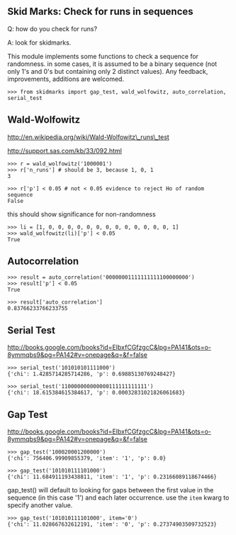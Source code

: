 Skid Marks: Check for runs in sequences
---------------------------------------

  Q: how do you check for runs?

  A: look for skidmarks.

This module implements some functions to check a sequence for randomness.
in some cases, it is assumed to be a binary sequence (not only 1's and 0's
but containing only 2 distinct values).
Any feedback, improvements, additions are welcomed.

    >>> from skidmarks import gap_test, wald_wolfowitz, auto_correlation, serial_test


Wald-Wolfowitz
--------------

http://en.wikipedia.org/wiki/Wald-Wolfowitz\_runs\_test

http://support.sas.com/kb/33/092.html

    >>> r = wald_wolfowitz('1000001')
    >>> r['n_runs'] # should be 3, because 1, 0, 1
    3

    >>> r['p'] < 0.05 # not < 0.05 evidence to reject Ho of random sequence
    False

this should show significance for non-randomness

    >>> li = [1, 0, 0, 0, 0, 0, 0, 0, 0, 0, 0, 0, 0, 0, 1]
    >>> wald_wolfowitz(li)['p'] < 0.05
    True



Autocorrelation
---------------

    >>> result = auto_correlation('00000001111111111100000000')
    >>> result['p'] < 0.05
    True

    >>> result['auto_correlation']
    0.83766233766233755


Serial Test
-----------

http://books.google.com/books?id=EIbxfCGfzgcC&lpg=PA141&ots=o-8ymmqbs9&pg=PA142#v=onepage&q=&f=false

    >>> serial_test('101010101111000')
    {'chi': 1.4285714285714286, 'p': 0.69885130769248427}

    >>> serial_test('110000000000000111111111111')
    {'chi': 18.615384615384617, 'p': 0.00032831021826061683}


Gap Test
--------

http://books.google.com/books?id=EIbxfCGfzgcC&lpg=PA141&ots=o-8ymmqbs9&pg=PA142#v=onepage&q=&f=false

    >>> gap_test('100020001200000')
    {'chi': 756406.99909855379, 'item': '1', 'p': 0.0}

    >>> gap_test('101010111101000')
    {'chi': 11.684911193438811, 'item': '1', 'p': 0.23166089118674466}

gap\_test() will default to looking for gaps between the first value in
the sequence (in this case '1') and each later occurrence. use the `item`
kwarg to specify another value.

    >>> gap_test('101010111101000', item='0')
    {'chi': 11.028667632612191, 'item': '0', 'p': 0.27374903509732523}

